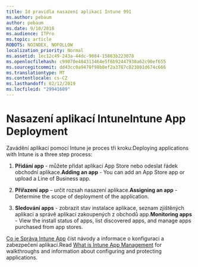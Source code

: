 ```yaml
---
title: Id pravidla nasazení aplikací Intune 991
ms.author: pebaum
author: pebaum
ms.date: 9/10/2018
ms.audience: ITPro
ms.topic: article
ROBOTS: NOINDEX, NOFOLLOW
localization_priority: Normal
ms.assetid: 1ec12c49-243a-44dc-9084-15863b223078
ms.openlocfilehash: c99070e484313464e5f6b92447930a62c90ef655
ms.sourcegitcommit: dd43cc0a9470f98b8ef2a3787c823801d674c666
ms.translationtype: MT
ms.contentlocale: cs-CZ
ms.lasthandoff: 02/12/2019
ms.locfileid: "29941609"
---
```

# <a name="intune-app-deployment"></a><span data-ttu-id="58629-102">Nasazení aplikací Intune</span><span class="sxs-lookup"><span data-stu-id="58629-102">Intune App Deployment</span></span>

<span data-ttu-id="58629-103">Zavádění aplikací pomocí Intune je proces tři kroku:</span><span class="sxs-lookup"><span data-stu-id="58629-103">Deploying applications with Intune is a three step process:</span></span>
  
1. <span data-ttu-id="58629-104">**Přidání app** - můžete přidat aplikaci App Store nebo odeslat řádek obchodní aplikace.</span><span class="sxs-lookup"><span data-stu-id="58629-104">**Adding an app** - You can add an App Store app or upload a Line of Business app.</span></span> 
    
2. <span data-ttu-id="58629-105">**Přiřazení app** – určit rozsah nasazení aplikace.</span><span class="sxs-lookup"><span data-stu-id="58629-105">**Assigning an app** - Determine the scope of deployment of the application.</span></span> 
    
3. <span data-ttu-id="58629-106">**Sledování apps** - zobrazit stav instalace aplikace, seznam zjištěných aplikací a správě aplikací zakoupených z obchodů app.</span><span class="sxs-lookup"><span data-stu-id="58629-106">**Monitoring apps** - View the install status of apps, list discovered apps, and manage apps purchased from app stores.</span></span> 
    
<span data-ttu-id="58629-107">[Co je Správa Intune App](https://docs.microsoft.com/intune/app-management) číst návody a informace o konfiguraci a zabezpečení aplikací.</span><span class="sxs-lookup"><span data-stu-id="58629-107">Read [What is Intune App Management](https://docs.microsoft.com/intune/app-management) for walkthroughs and information about configuring and protecting applications.</span></span> 
  

